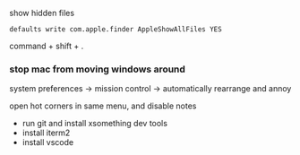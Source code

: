 show hidden files

`defaults write com.apple.finder AppleShowAllFiles YES`

command + shift + .


### stop mac from moving windows around

system preferences -> mission control -> automatically rearrange and annoy 

open hot corners in same menu, and disable notes

- run git and install xsomething dev tools
- install iterm2
- install vscode


